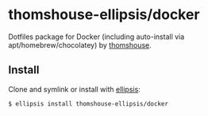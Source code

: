 # thomshouse-ellipsis/docker
Dotfiles package for Docker (including auto-install via apt/homebrew/chocolatey) by [thomshouse][thomshouse].

## Install
Clone and symlink or install with [ellipsis][ellipsis]:

```
$ ellipsis install thomshouse-ellipsis/docker
```

[ellipsis]: http://ellipsis.sh
[thomshouse]: https://github.com/thomshouse
